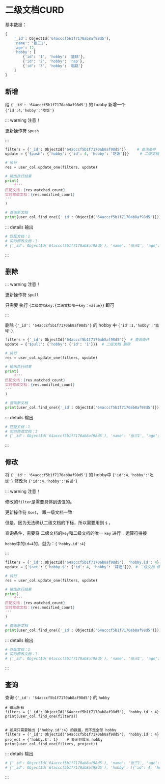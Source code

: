 # 二级文档CURD



基本数据：

``` python
{
    '_id': ObjectId('64acccf5b1f7170ab8af98d5'),
    'name': '张三1',
    'age': 12,
    'hobby': [
        {'id': '1', 'hobby': '篮球'},
        {'id': '2', 'hobby': 'rap'},
        {'id': '3', 'hobby': '唱跳'}
    ]
}
```



## 新增

给 `{'_id': '64acccf5b1f7170ab8af98d5'}` 的 hobby 新增一个 `{'id':4,'hobby':'吃饭'}`

::: warning 注意！

更新操作符 `$push`

:::

``` python {1,2,5}
filters = {'_id': ObjectId('64acccf5b1f7170ab8af98d5')}     # 查询条件
update = {'$push': {'hobby': {'id': 4, 'hobby': '吃饭'}}}     # 二级文档 新增

# 执行
res = user_col.update_one(filters, update)

# 输出执行结果
print(
    f'''
匹配文档：{res.matched_count}
实时修改文档：{res.modified_count}
'''
)

# 查询新文档
print(user_col.find_one({'_id': ObjectId('64acccf5b1f7170ab8af98d5')}))
```

::: details 输出

``` python
# 匹配文档：1
# 实时修改文档：1
# {'_id': ObjectId('64acccf5b1f7170ab8af98d5'), 'name': '张三1', 'age': 12, 'hobby': [{'id': '1', 'hobby': '篮球'}, {'id': '2', 'hobby': 'rap'}, {'id': '3', 'hobby': '唱跳'}, {'id': 4, 'hobby': '吃饭'}]}
```

:::







## 删除

::: warning 注意！

更新操作符 `$pull`

只需要 执行 `{二级文档key:{二级文档唯一key：value}}` 即可

:::



删除 `{'_id': '64acccf5b1f7170ab8af98d5'}` 的 hobby 中 `{'id':1,'hobby':'篮球'}`

``` python {1,2,5}
filters = {'_id': ObjectId('64acccf5b1f7170ab8af98d5')}  # 查询条件
update = {'$pull': {'hobby': {'id': '1'}}}  # 二级文档 删除

# 执行
res = user_col.update_one(filters, update)

# 输出执行结果
print(
    f'''
匹配文档：{res.matched_count}
实时修改文档：{res.modified_count}
'''
)

# 查询新文档
print(user_col.find_one({'_id': ObjectId('64acccf5b1f7170ab8af98d5')}))
```

::: details 输出

``` python
# 匹配文档：1
# 实时修改文档：1
# {'_id': ObjectId('64acccf5b1f7170ab8af98d5'), 'name': '张三1', 'age': 12, 'hobby': [{'id': '2', 'hobby': 'rap'}, {'id': '3', 'hobby': '唱跳'}, {'id': 4, 'hobby': '辟谣'}]}
```

:::









## 修改

将 `{'_id': '64acccf5b1f7170ab8af98d5'}` 的 hobby中 `{'id':4,'hobby':'吃饭'}` 修改为 `{'id':4,'hobby':'辟谣'}`



::: warning 注意！

修改的`filter`是需要具体到该值的。

更新操作符 `$set`， 跟一级文档一致

但是，因为无法确认二级文档的下标，所以需要用到 `$` ，

查询条件，需要将 二级文档的`key`和二级文档的唯一 `key` 进行 `.` 运算符拼接

`hobby`中的`id=4`的，就为：`{'hobby.id':4}`

:::



``` python {1,2,5}
filters = {'_id': ObjectId('64acccf5b1f7170ab8af98d5'), 'hobby.id': 4}  # 查询条件
update = {'$set': {'hobby.$': {'id': 4, 'hobby': '辟谣'}}}  # 二级文档 修改

# 执行
res = user_col.update_one(filters, update)

# 输出执行结果
print(
    f'''
匹配文档：{res.matched_count}
实时修改文档：{res.modified_count}
'''
)

# 查询新文档
print(user_col.find_one({'_id': ObjectId('64acccf5b1f7170ab8af98d5')}))
```



::: details 输出

``` python
# 匹配文档：1
# 实时修改文档：1
# {'_id': ObjectId('64acccf5b1f7170ab8af98d5'), 'name': '张三1', 'age': 12, 'hobby': [{'id': '1', 'hobby': '篮球'}, {'id': '2', 'hobby': 'rap'}, {'id': '3', 'hobby': '唱跳'}, {'id': 4, 'hobby': '辟谣'}]}

```

:::



## 查询



查询 `{'_id': '64acccf5b1f7170ab8af98d5'}` 的 `hobby`

``` python{2,3,7,8}
# 输出所有
filters = {'_id': ObjectId('64acccf5b1f7170ab8af98d5'), 'hobby.id': 4}
print(user_col.find_one(filters))


# 如果只需要输出 {'hobby.id':4} 的数据，而不是全部 hobby
filters = {'_id': ObjectId('64acccf5b1f7170ab8af98d5'), 'hobby.id': 4}
project = {'hobby.$': 1}	# 表示只展示 hobby
print(user_col.find_one(filters, project))
```

::: details 输出

``` python
# {'_id': ObjectId('64acccf5b1f7170ab8af98d5'), 'name': '张三1', 'age': 12, 'hobby': [{'id': '2', 'hobby': 'rap'}, {'id': '3', 'hobby': '唱跳'}, {'id': 4, 'hobby': '辟谣'}]}
# {'_id': ObjectId('64acccf5b1f7170ab8af98d5'), 'hobby': [{'id': 4, 'hobby': '辟谣'}]}
```

:::




